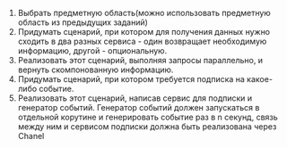 1. Выбрать предметную область(можно использовать предметную область из предыдущих заданий)
2. Придумать сценарий, при котором для получения данных нужно сходить в два разных сервиса - один возвращает необходимую
   информацию, другой - опциональную.
3. Реализовать этот сценарий, выполняя запросы параллельно, и вернуть скомпонованную информацию.
4. Придумать сценарий, при котором требуется подписка на какое-либо событие.
5. Реализовать этот сценарий, написав сервис для подписки и генератор событий. Генератор событий должен запускаться в
   отдельной корутине и генерировать событие раз в n секунд, связь между ним и сервисом подписки должна быть реализована
   через Chanel
